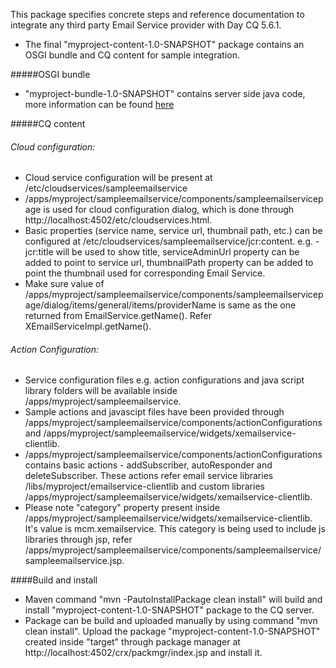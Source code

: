 This package specifies concrete steps and reference documentation to integrate any third party Email Service provider with Day CQ 5.6.1.

-	The final "myproject-content-1.0-SNAPSHOT" package contains an OSGI bundle and CQ content for sample integration.

#####OSGI bundle 
- "myproject-bundle-1.0-SNAPSHOT" contains server side java code, more information can be found [here](../sampleemailservice)

#####CQ content

######	Cloud configuration:
-	Cloud service configuration will be present at /etc/cloudservices/sampleemailservice
-	/apps/myproject/sampleemailservice/components/sampleemailservicepage is used for cloud configuration dialog, which is done through http://localhost:4502/etc/cloudservices.html.
-	Basic properties (service name, service url, thumbnail path, etc.) can be configured at /etc/cloudservices/sampleemailservice/jcr:content. e.g. - jcr:title will be used to show title, serviceAdminUrl property can be added to point to service url, thumbnailPath property can be added to point the thumbnail used for corresponding Email Service.
-	Make sure value of /apps/myproject/sampleemailservice/components/sampleemailservicepage/dialog/items/general/items/providerName is same as the one returned from EmailService.getName(). Refer XEmailServiceImpl.getName().

######	Action Configuration:
-	Service configuration files e.g. action configurations and java script library folders will be available inside /apps/myproject/sampleemailservice.
-	Sample actions and javascipt files have been provided through /apps/myproject/sampleemailservice/components/actionConfigurations and /apps/myproject/sampleemailservice/widgets/xemailservice-clientlib.
-	/apps/myproject/sampleemailservice/components/actionConfigurations contains basic actions - addSubscriber, autoResponder and deleteSubscriber. These actions refer email service libraries /libs/myproject/emailservice-clientlib and custom libraries /apps/myproject/sampleemailservice/widgets/xemailservice-clientlib.
-	Please note "category" property present inside /apps/myproject/sampleemailservice/widgets/xemailservice-clientlib. It's value is mcm.xemailservice. This category is being used to include js libraries through jsp, refer /apps/myproject/sampleemailservice/components/sampleemailservice/sampleemailservice.jsp.

####Build and install
-	Maven command "mvn -PautoInstallPackage clean install" will build and install "myproject-content-1.0-SNAPSHOT" package to the CQ server.
-	Package can be build and uploaded manually by using command "mvn clean install". Upload the package "myproject-content-1.0-SNAPSHOT" created inside "target" through package manager at http://localhost:4502/crx/packmgr/index.jsp and install it.
